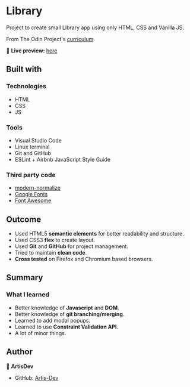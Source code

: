 # Library

Project to create small Library app using only HTML, CSS and Vanilla JS.

From The Odin Project's [curriculum](https://www.theodinproject.com/courses/javascript/lessons/library).

🔗 **Live preview:** [here](https://artis-dev.github.io/library/)

## Built with

### Technologies

* HTML
* CSS
* JS

### Tools

* Visual Studio Code
* Linux terminal
* Git and GitHub
* ESLint + Airbnb JavaScript Style Guide

### Third party code

* [modern-normalize](https://github.com/sindresorhus/modern-normalize)
* [Google Fonts](https://fonts.google.com/)
* [Font Awesome](https://fontawesome.com/)

## Outcome

* Used HTML5 **semantic elements** for better readability and structure.
* Used CSS3 **flex** to create layout.
* Used **Git** and **GitHub** for project management.
* Tried to maintain **clean code**.
* **Cross tested** on Firefox and Chromium based browsers.

## Summary

### What I learned

* Better knowledge of **Javascript** and **DOM**.
* Better knowledge of **git branching/merging**.
* Learned to add modal popups.
* Learned to use **Constraint Validation API**.
* A lot of minor things.

## Author

👤 **ArtisDev**
* GitHub: [Artis-Dev](https://github.com/artis-dev)
